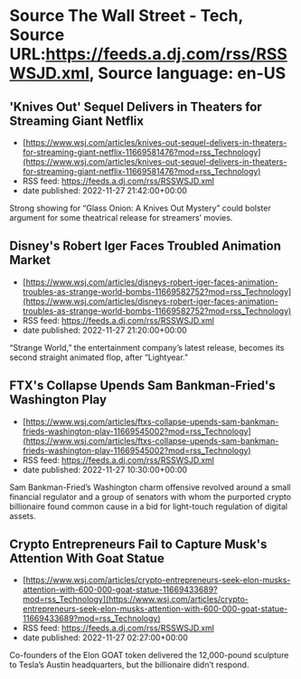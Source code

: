 # Source The Wall Street - Tech, Source URL:https://feeds.a.dj.com/rss/RSSWSJD.xml, Source language: en-US

## 'Knives Out' Sequel Delivers in Theaters for Streaming Giant Netflix
 - [https://www.wsj.com/articles/knives-out-sequel-delivers-in-theaters-for-streaming-giant-netflix-11669581476?mod=rss_Technology](https://www.wsj.com/articles/knives-out-sequel-delivers-in-theaters-for-streaming-giant-netflix-11669581476?mod=rss_Technology)
 - RSS feed: https://feeds.a.dj.com/rss/RSSWSJD.xml
 - date published: 2022-11-27 21:42:00+00:00

Strong showing for “Glass Onion: A Knives Out Mystery” could bolster argument for some theatrical release for streamers’ movies.

## Disney's Robert Iger Faces Troubled Animation Market
 - [https://www.wsj.com/articles/disneys-robert-iger-faces-animation-troubles-as-strange-world-bombs-11669582752?mod=rss_Technology](https://www.wsj.com/articles/disneys-robert-iger-faces-animation-troubles-as-strange-world-bombs-11669582752?mod=rss_Technology)
 - RSS feed: https://feeds.a.dj.com/rss/RSSWSJD.xml
 - date published: 2022-11-27 21:20:00+00:00

“Strange World,” the entertainment company’s latest release, becomes its second straight animated flop, after “Lightyear.”

## FTX's Collapse Upends Sam Bankman-Fried's Washington Play
 - [https://www.wsj.com/articles/ftxs-collapse-upends-sam-bankman-frieds-washington-play-11669545002?mod=rss_Technology](https://www.wsj.com/articles/ftxs-collapse-upends-sam-bankman-frieds-washington-play-11669545002?mod=rss_Technology)
 - RSS feed: https://feeds.a.dj.com/rss/RSSWSJD.xml
 - date published: 2022-11-27 10:30:00+00:00

Sam Bankman-Fried’s Washington charm offensive revolved around a small financial regulator and a group of senators with whom the purported crypto billionaire found common cause in a bid for light-touch regulation of digital assets.

## Crypto Entrepreneurs Fail to Capture Musk's Attention With Goat Statue
 - [https://www.wsj.com/articles/crypto-entrepreneurs-seek-elon-musks-attention-with-600-000-goat-statue-11669433689?mod=rss_Technology](https://www.wsj.com/articles/crypto-entrepreneurs-seek-elon-musks-attention-with-600-000-goat-statue-11669433689?mod=rss_Technology)
 - RSS feed: https://feeds.a.dj.com/rss/RSSWSJD.xml
 - date published: 2022-11-27 02:27:00+00:00

Co-founders of the Elon GOAT token delivered the 12,000-pound sculpture to Tesla’s Austin headquarters, but the billionaire didn’t respond.

